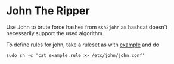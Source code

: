 # John The Ripper

Use John to brute force hashes from `ssh2john` as hashcat doesn't necessarily support the used algorithm.

To define rules for john, take a ruleset as with [example](example.rule) and do 

```
sudo sh -c 'cat example.rule >> /etc/john/john.conf'
```

